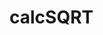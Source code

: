 # calcSQRT
<script>

	/////////////////////////////////////////
	var a = prompt('Введите значение a');
	var b = prompt('Введите значение b');
	var c = prompt('Введите значение c');

	korni(a,b,c);
	////////////////////////////////////////

	function korni(a,b,c) {
		var d = discriminant(a,b,c);

		if (d > 0) {
			var x1 = -b + Math.sqrt(d) / 2*a;
			var x2 = -b - Math.sqrt(d) / 2*a;

			alert('x1= ' + x1 + ' x2= ' + x2);
		}
			if (d < 0) {
				alert('Корней нет');
			}
				if (d == 0) {
					var x1 = -b / 2*a;
					var x2 = -b / 2*a;

					alert('x1 = x2 = ' + x1)
				}
	}
		function discriminant(a,b,c) {
			return b * b - 4*a*c;
		}

</script>

